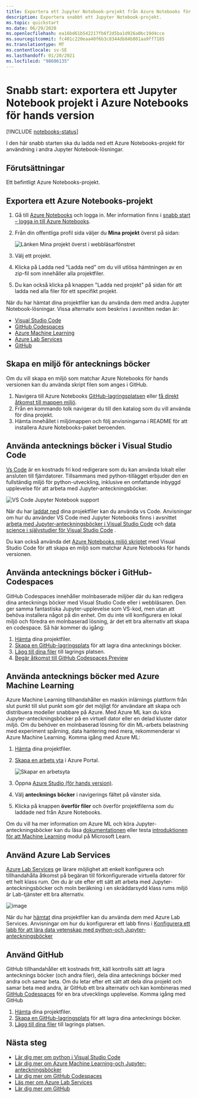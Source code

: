 ```yaml
---
title: Exportera ett Jupyter Notebook-projekt från Azure Notebooks för hands version
description: Exportera snabbt ett Jupyter Notebook-projekt.
ms.topic: quickstart
ms.date: 06/29/2020
ms.openlocfilehash: ea16bd61b542217fb6f2d5ba1d926a0bc19d4cce
ms.sourcegitcommit: fc401c220eaa40f6b3c8344db84b801aa9ff7185
ms.translationtype: MT
ms.contentlocale: sv-SE
ms.lasthandoff: 01/20/2021
ms.locfileid: "98606135"
---
```

# <a name="quickstart-export-a-jupyter-notebook-project-in-azure-notebooks-preview"></a>Snabb start: exportera ett Jupyter Notebook projekt i Azure Notebooks för hands version

[!INCLUDE [notebooks-status](../../includes/notebooks-status.md)]

I den här snabb starten ska du ladda ned ett Azure Notebooks-projekt för användning i andra Jupyter Notebook-lösningar. 

## <a name="prerequisites"></a>Förutsättningar

Ett befintligt Azure Notebooks-projekt.

## <a name="export-an-azure-notebooks-project"></a>Exportera ett Azure Notebooks-projekt

1. Gå till [Azure Notebooks](https://notebooks.azure.com) och logga in. Mer information finns i [snabb start – logga in till Azure Notebooks](quickstart-sign-in-azure-notebooks.md).

1. Från din offentliga profil sida väljer du **Mina projekt** överst på sidan:

    ![Länken Mina projekt överst i webbläsarfönstret](media/quickstarts/my-projects-link.png)

1. Välj ett projekt.
1. Klicka på Ladda ned "Ladda ned" om du vill utlösa hämtningen av en zip-fil som innehåller alla projektfiler.
1. Du kan också klicka på knappen "Ladda ned projekt" på sidan för att ladda ned alla filer för ett specifikt projekt.

När du har hämtat dina projektfiler kan du använda dem med andra Jupyter Notebook-lösningar. Vissa alternativ som beskrivs i avsnitten nedan är: 
- [Visual Studio Code](#use-notebooks-in-visual-studio-code)
- [GitHub Codespaces](#use-notebooks-in-github-codespaces)
- [Azure Machine Learning](#use-notebooks-with-azure-machine-learning)
- [Azure Lab Services](#use-azure-lab-services)
- [GitHub](#use-github)

## <a name="create-an-environment-for-notebooks"></a>Skapa en miljö för antecknings böcker

Om du vill skapa en miljö som matchar Azure Notebooks för hands versionen kan du använda skript filen som anges i GitHub.

1. Navigera till Azure Notebooks [GitHub-lagringsplatsen](https://github.com/microsoft/AzureNotebooks) eller [få direkt åtkomst till mappen miljö](https://aka.ms/aznbrequirementstxt).
1. Från en kommando tolk navigerar du till den katalog som du vill använda för dina projekt.
1. Hämta innehållet i miljömappen och följ anvisningarna i README för att installera Azure Notebooks-paket beroenden.


## <a name="use-notebooks-in-visual-studio-code"></a>Använda antecknings böcker i Visual Studio Code

[Vs Code](https://code.visualstudio.com/) är en kostnads fri kod redigerare som du kan använda lokalt eller ansluten till fjärrdatorer. Tillsammans med python-tillägget erbjuder den en fullständig miljö för python-utveckling, inklusive en omfattande inbyggd upplevelse för att arbeta med Jupyter-anteckningsböcker. 

![VS Code Jupyter Notebook support](media/vs-code-jupyter-notebook.png)

När du har [laddat ned](#export-an-azure-notebooks-project) dina projektfiler kan du använda vs Code. Anvisningar om hur du använder VS Code med Jupyter Notebooks finns i avsnittet [arbeta med Jupyter-anteckningsböcker i Visual Studio Code](https://code.visualstudio.com/docs/python/jupyter-support) och [data science i självstudier för Visual Studio Code](https://code.visualstudio.com/docs/python/data-science-tutorial) .

Du kan också använda det [Azure Notebooks miljö skriptet](#create-an-environment-for-notebooks) med Visual Studio Code för att skapa en miljö som matchar Azure Notebooks för hands versionen.

## <a name="use-notebooks-in-github-codespaces"></a>Använda antecknings böcker i GitHub-Codespaces

GitHub Codespaces innehåller molnbaserade miljöer där du kan redigera dina antecknings böcker med Visual Studio Code eller i webbläsaren. Den ger samma fantastiska Jupyter-upplevelse som VS-kod, men utan att behöva installera något på din enhet. Om du inte vill konfigurera en lokal miljö och föredra en molnbaserad lösning, är det ett bra alternativ att skapa en codespace. Så här kommer du igång:
1. [Hämta](#export-an-azure-notebooks-project) dina projektfiler.
1. [Skapa en GitHub-lagringsplats](https://help.github.com/github/getting-started-with-github/create-a-repo) för att lagra dina antecknings böcker.   
1. [Lägg till dina filer](https://help.github.com/github/managing-files-in-a-repository/adding-a-file-to-a-repository) till lagrings platsen.
1. [Begär åtkomst till GitHub Codespaces Preview](https://github.com/features/codespaces)

## <a name="use-notebooks-with-azure-machine-learning"></a>Använda antecknings böcker med Azure Machine Learning

Azure Machine Learning tillhandahåller en maskin inlärnings plattform från slut punkt till slut punkt som gör det möjligt för användare att skapa och distribuera modeller snabbare på Azure. Med Azure ML kan du köra Jupyter-anteckningsböcker på en virtuell dator eller en delad kluster dator miljö. Om du behöver en molnbaserad lösning för din ML-arbets belastning med experiment spårning, data hantering med mera, rekommenderar vi Azure Machine Learning. Komma igång med Azure ML:

1. [Hämta](#export-an-azure-notebooks-project) dina projektfiler.
1. [Skapa en arbets yta](../machine-learning/how-to-manage-workspace.md) i Azure Portal.

   ![Skapar en arbetsyta](../machine-learning/media/how-to-manage-workspace/create-workspace.gif)
 
1. Öppna [Azure Studio (för hands version)](https://ml.azure.com/).
1. Välj **antecknings böcker** i navigerings fältet på vänster sida.
1. Klicka på knappen **överför filer** och överför projektfilerna som du laddade ned från Azure Notebooks.

Om du vill ha mer information om Azure ML och köra Jupyter-anteckningsböcker kan du läsa [dokumentationen](../machine-learning/how-to-run-jupyter-notebooks.md) eller testa [introduktionen för att Machine Learning](/learn/modules/intro-to-azure-machine-learning-service/) modul på Microsoft Learn.


## <a name="use-azure-lab-services"></a>Använd Azure Lab Services

[Azure Lab Services](https://azure.microsoft.com/services/lab-services/) ge lärare möjlighet att enkelt konfigurera och tillhandahålla åtkomst på begäran till förkonfigurerade virtuella datorer för ett helt klass rum. Om du är ute efter ett sätt att arbeta med Jupyter-anteckningsböcker och moln beräkning i en skräddarsydd klass rums miljö är Lab-tjänster ett bra alternativ.

![image](../lab-services/media/tutorial-setup-classroom-lab/new-lab-button.png)

 När du har [hämtat](#export-an-azure-notebooks-project) dina projektfiler kan du använda dem med Azure Lab Services. Anvisningar om hur du konfigurerar ett labb finns i [Konfigurera ett labb för att lära data vetenskap med python-och Jupyter-anteckningsböcker](../lab-services/class-type-jupyter-notebook.md)

## <a name="use-github"></a>Använd GitHub

GitHub tillhandahåller ett kostnads fritt, käll kontrolls sätt att lagra antecknings böcker (och andra filer), dela dina antecknings böcker med andra och samar beta. Om du letar efter ett sätt att dela dina projekt och samar beta med andra, är GitHub ett bra alternativ och kan kombineras med [GitHub Codespaces](#use-notebooks-in-github-codespaces) för en bra utvecklings upplevelse. Komma igång med GitHub

1. [Hämta](#export-an-azure-notebooks-project) dina projektfiler.
1. [Skapa en GitHub-lagringsplats](https://help.github.com/github/getting-started-with-github/create-a-repo) för att lagra dina antecknings böcker. 
1. [Lägg till dina filer](https://help.github.com/github/managing-files-in-a-repository/adding-a-file-to-a-repository) till lagrings platsen.

## <a name="next-steps"></a>Nästa steg

- [Lär dig mer om python i Visual Studio Code](https://code.visualstudio.com/docs/python/python-tutorial)
- [Lär dig mer om Azure Machine Learning-och Jupyter-anteckningsböcker](../machine-learning/how-to-run-jupyter-notebooks.md)
- [Lär dig mer om GitHub Codespaces](https://github.com/features/codespaces)
- [Läs mer om Azure Lab Services](https://azure.microsoft.com/services/lab-services/)
- [Lär dig mer om GitHub](https://help.github.com/github/getting-started-with-github/)